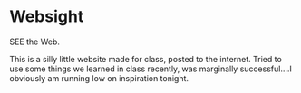 # Websight
SEE the Web. 

This is a silly little website made for class, posted to the internet.
Tried to use some things we learned in class recently, was marginally successful....I obviously am running low on inspiration tonight.